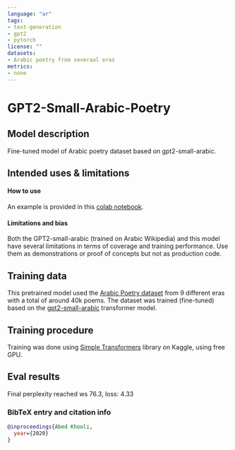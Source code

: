 ```yaml
---
language: "ar"
tags:
- text-generation
- gpt2
- pytorch
license: ""
datasets:
- Arabic poetry from severaal eras
metrics:
- none
---
```


# GPT2-Small-Arabic-Poetry

## Model description

Fine-tuned model of Arabic poetry dataset based on gpt2-small-arabic.

## Intended uses & limitations

#### How to use

An example is provided in this [colab notebook](https://colab.research.google.com/drive/1mRl7c-5v-Klx27EEAEOAbrfkustL4g7a?usp=sharing).

#### Limitations and bias

Both the GPT2-small-arabic (trained on Arabic Wikipedia) and this model have several limitations in terms of coverage and training performance. 
Use them as demonstrations or proof of concepts but not as production code.

## Training data

This pretrained model used the [Arabic Poetry dataset](https://www.kaggle.com/ahmedabelal/arabic-poetry) from 9 different eras with a total of around 40k poems. 
The dataset was trained (fine-tuned) based on the [gpt2-small-arabic](https://huggingface.co/akhooli/gpt2-small-arabic) transformer model.

## Training procedure

Training was done using [Simple Transformers](https://github.com/ThilinaRajapakse/simpletransformers) library on Kaggle, using free GPU.

## Eval results 
Final perplexity reached ws 76.3, loss: 4.33

### BibTeX entry and citation info

```bibtex
@inproceedings{Abed Khooli,
  year={2020}
}
```
